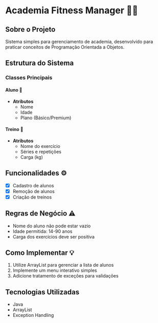 # Academia Fitness Manager 🏋️‍♂️

## Sobre o Projeto
Sistema simples para gerenciamento de academia, desenvolvido para praticar conceitos de Programação Orientada a Objetos.

## Estrutura do Sistema

### Classes Principais

#### Aluno 👤
- **Atributos**
  - Nome
  - Idade
  - Plano (Básico/Premium)

#### Treino 💪
- **Atributos**
  - Nome do exercício
  - Séries e repetições
  - Carga (kg)

## Funcionalidades ⚙️
- [x] Cadastro de alunos
- [x] Remoção de alunos
- [x] Criação de treinos

## Regras de Negócio ⚠️
- Nome do aluno não pode estar vazio
- Idade permitida: 14-90 anos
- Carga dos exercícios deve ser positiva

## Como Implementar 💡
1. Utilize ArrayList para gerenciar a lista de alunos
2. Implemente um menu interativo simples
3. Adicione tratamento de exceções para validações

## Tecnologias Utilizadas
- Java
- ArrayList
- Exception Handling